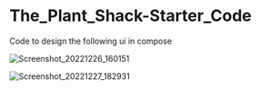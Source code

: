 # The_Plant_Shack-Starter_Code

Code to design the following ui in compose

![Screenshot_20221226_160151](https://user-images.githubusercontent.com/55323591/209670832-efb59388-6c2e-4cd9-84da-2f8c41101c77.png)

![Screenshot_20221227_182931](https://user-images.githubusercontent.com/55323591/209670811-d4f069a0-33b1-4c84-a180-cb98321ee1df.png)
